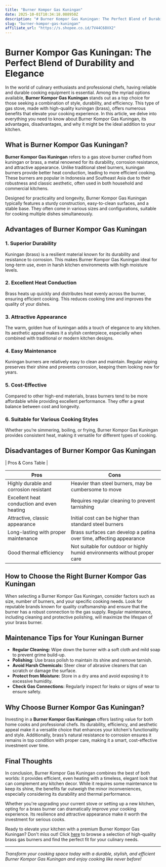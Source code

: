```yaml
---
title: "Burner Kompor Gas Kuningan"
date: 2025-10-01T10:34:18.088950Z
description: "# Burner Kompor Gas Kuningan: The Perfect Blend of Durability and Elegance..."
slug: "burner-kompor-gas-kuningan"
affiliate_url: "https://s.shopee.co.id/7V44C68VX2"
---
```

# Burner Kompor Gas Kuningan: The Perfect Blend of Durability and Elegance

In the world of culinary enthusiasts and professional chefs, having reliable and durable cooking equipment is essential. Among the myriad options available, **Burner Kompor Gas Kuningan** stands out as a top choice for those seeking a combination of style, durability, and efficiency. This type of gas stove, made with high-quality kuningan (brass), offers numerous benefits that elevate your cooking experience. In this article, we delve into everything you need to know about Burner Kompor Gas Kuningan, its advantages, disadvantages, and why it might be the ideal addition to your kitchen.

## What is Burner Kompor Gas Kuningan?

**Burner Kompor Gas Kuningan** refers to a gas stove burner crafted from kuningan or brass, a metal renowned for its durability, corrosion resistance, and attractive appearance. Unlike traditional steel burners, kuningan burners provide better heat conduction, leading to more efficient cooking. These burners are popular in Indonesia and Southeast Asia due to their robustness and classic aesthetic, often used in both household and commercial kitchens.

Designed for practicality and longevity, Burner Kompor Gas Kuningan typically features a sturdy construction, easy-to-clean surfaces, and a stable base. They often come in various sizes and configurations, suitable for cooking multiple dishes simultaneously.

## Advantages of Burner Kompor Gas Kuningan

### 1. Superior Durability
Kuningan (brass) is a resilient material known for its durability and resistance to corrosion. This makes Burner Kompor Gas Kuningan ideal for long-term use, even in harsh kitchen environments with high moisture levels.

### 2. Excellent Heat Conduction
Brass heats up quickly and distributes heat evenly across the burner, ensuring efficient cooking. This reduces cooking time and improves the quality of your dishes.

### 3. Attractive Appearance
The warm, golden hue of kuningan adds a touch of elegance to any kitchen. Its aesthetic appeal makes it a stylish centerpiece, especially when combined with traditional or modern kitchen designs.

### 4. Easy Maintenance
Kuningan burners are relatively easy to clean and maintain. Regular wiping preserves their shine and prevents corrosion, keeping them looking new for years.

### 5. Cost-Effective
Compared to other high-end materials, brass burners tend to be more affordable while providing excellent performance. They offer a great balance between cost and longevity.

### 6. Suitable for Various Cooking Styles
Whether you’re simmering, boiling, or frying, Burner Kompor Gas Kuningan provides consistent heat, making it versatile for different types of cooking.

## Disadvantages of Burner Kompor Gas Kuningan

| Pros & Cons Table |

| **Pros** | **Cons** |
| --- | --- |
| Highly durable and corrosion resistant | Heavier than steel burners, may be cumbersome to move |
| Excellent heat conduction and even heating | Requires regular cleaning to prevent tarnishing |
| Attractive, classic appearance | Initial cost can be higher than standard steel burners |
| Long-lasting with proper maintenance | Brass surfaces can develop a patina over time, affecting appearance |
| Good thermal efficiency | Not suitable for outdoor or highly humid environments without proper care |

## How to Choose the Right Burner Kompor Gas Kuningan

When selecting a Burner Kompor Gas Kuningan, consider factors such as size, number of burners, and your specific cooking needs. Look for reputable brands known for quality craftsmanship and ensure that the burner has a robust connection to the gas supply. Regular maintenance, including cleaning and protective polishing, will maximize the lifespan of your brass burner.

## Maintenance Tips for Your Kuningan Burner

- **Regular Cleaning:** Wipe down the burner with a soft cloth and mild soap to prevent grime build-up.
- **Polishing:** Use brass polish to maintain its shine and remove tarnish.
- **Avoid Harsh Chemicals:** Steer clear of abrasive cleaners that can scratch or damage the surface.
- **Protect from Moisture:** Store in a dry area and avoid exposing it to excessive humidity.
- **Check Gas Connections:** Regularly inspect for leaks or signs of wear to ensure safety.

## Why Choose Burner Kompor Gas Kuningan?

Investing in a **Burner Kompor Gas Kuningan** offers lasting value for both home cooks and professional chefs. Its durability, efficiency, and aesthetic appeal make it a versatile choice that enhances your kitchen's functionality and style. Additionally, brass’s natural resistance to corrosion ensures it remains in top condition with proper care, making it a smart, cost-effective investment over time.

## Final Thoughts

In conclusion, Burner Kompor Gas Kuningan combines the best of both worlds: it provides efficient, even heating with a timeless, elegant look that can complement any kitchen decor. While it requires some maintenance to keep its shine, the benefits far outweigh the minor inconveniences, especially considering its durability and thermal performance.

Whether you're upgrading your current stove or setting up a new kitchen, opting for a brass burner can dramatically improve your cooking experience. Its resilience and attractive appearance make it worth the investment for serious cooks.

Ready to elevate your kitchen with a premium Burner Kompor Gas Kuningan? Don't miss out! Click [here](https://s.shopee.co.id/7V44C68VX2) to browse a selection of high-quality brass gas burners and find the perfect fit for your culinary needs.

---

*Transform your cooking space today with a durable, stylish, and efficient Burner Kompor Gas Kuningan and enjoy cooking like never before!*